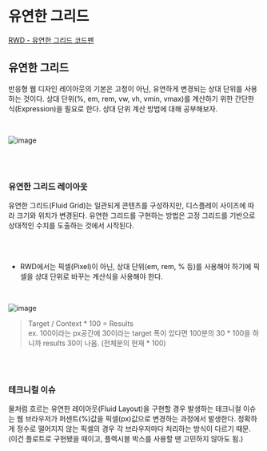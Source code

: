 # 유연한 그리드
[RWD - 유연한 그리드 코드펜](https://codepen.io/yamoo9/pen/bvXVmz)
## 유연한 그리드

반응형 웹 디자인 레이아웃의 기본은 고정이 아닌, 유연하게 변경되는 상대 단위를 사용하는 것이다. 상대 단위(%, em, rem, vw, vh, vmin, vmax)를 계산하기 위한 간단한 식(Expression)을 필요로 한다. 상대 단위 계산 방법에 대해 공부해보자.

<br/>

![image](https://user-images.githubusercontent.com/102462534/207620643-dbc90aae-137c-4580-9cdb-e818aa7b0c37.png)

<br/>
<br/>

### 유연한 그리드 레이아웃
유연한 그리드(Fluid Grid)는 일관되게 콘텐츠를 구성하지만, 디스플레이 사이즈에 따라 크기와 위치가 변경된다. 유연한 그리드를 구현하는 방법은 고정 그리드를 기반으로 상대적인 수치를 도출하는 것에서 시작된다.

<br/>
<br/>

- RWD에서는 픽셀(Pixel)이 아닌, 상대 단위(em, rem, % 등)를 사용해야 하기에 픽셀을 상대 단위로 바꾸는 계산식을 사용해야 한다.

<br/>



![image](https://user-images.githubusercontent.com/102462534/207800659-2d814a2a-b79f-45a8-a997-07f2ea492671.png)

> Target / Context * 100 = Results <br/>
ex. 100이라는 px공간에 30이라는 target 폭이 있다면 100분의 30 * 100을 하니까 results 30이 나옴. (전체분의 현재 * 100)

<br/>
<br/>

### 테크니컬 이슈
물처럼 흐르는 유연한 레이아웃(Fluid Layout)을 구현할 경우 발생하는 테크니컬 이슈는 웹 브라우저가 퍼센트(%)값을 픽셀(px)값으로 변경하는 과정에서 발생한다. 정확하게 정수로 떨어지지 않는 픽셀의 경우 각 브라우저마다 처리하는 방식이 다르기 때문. (이건 플로트로 구현됐을 때이고, 플렉시블 박스를 사용할 땐 고민하지 않아도 됨.)


<br/>
<br/>



<br/>
<br/>